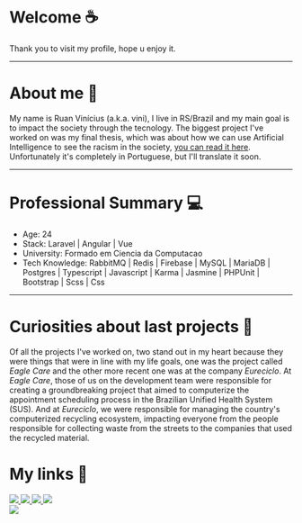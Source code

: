# Welcome ☕
Thank you to visit my profile, hope u enjoy it.

---
# About me 🦝

My name is Ruan Vinícius (a.k.a. vini), I live in RS/Brazil and my main goal is to impact the society through the tecnology. The biggest project I've worked on was my final thesis, which was about how we can use Artificial Intelligence to see the racism in the society, [you can read it here](https://www.linkedin.com/in/ruan-vinicius/overlay/1704720540892/single-media-viewer/?profileId=ACoAAB5T3vUB0PZL4DZEeeikSjqJrdDUn3J5zAQ). Unfortunately it's completely in Portuguese, but I'll translate it soon.

---
# Professional Summary 💻

- Age: 24
- Stack: Laravel | Angular | Vue 
- University: Formado em Ciencia da Computacao
- Tech Knowledge: RabbitMQ | Redis | Firebase | MySQL | MariaDB | Postgres | Typescript | Javascript | Karma | Jasmine | PHPUnit | Bootstrap | Scss | Css
---
# Curiosities about last projects 🔎

Of all the projects I've worked on, two stand out in my heart because they were things that were in line with my life goals, one was the project called *Eagle Care* and the other more recent one was at the company *Eureciclo*.
At *Eagle Care*, those of us on the development team were responsible for creating a groundbreaking project that aimed to computerize the appointment scheduling process in the Brazilian Unified Health System (SUS). 
And at *Eureciclo*, we were responsible for managing the country's computerized recycling ecosystem, impacting everyone from the people responsible for collecting waste from the streets to the companies that used the recycled material.

# My links 🔗

<div>
    <a target='_blank' href="https://twitch.tv/vinidotruan">
        <img src="https://img.shields.io/badge/Twitch-9146FF?style=for-the-badge&logo=twitch&logoColor=white">
    </a>
    <a target='_blank' href="https://instagram.com/vinidotruan">
        <img src="https://img.shields.io/badge/Instagram-E4405F?style=for-the-badge&logo=instagram&logoColor=white">
    </a>
    <a target='_blank' href="https://linkedin.com/in/ruan-vinicius">
        <img src="https://img.shields.io/badge/LinkedIn-0077B5?style=for-the-badge&logo=linkedin&logoColor=white">
    </a>
    <a target='_blank' href="https://dev.to/vinidotruan">
        <img src="https://img.shields.io/badge/dev.to-0A0A0A?style=for-the-badge&logo=dev.to&logoColor=white">
    </a>
</div>

<img src="https://www.xtrafondos.com/wallpapers/jake-lofi-hora-de-aventura-8448.jpg">
